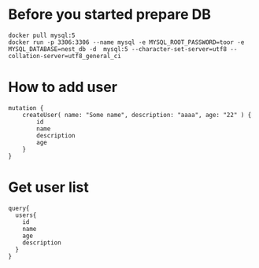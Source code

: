 
# Before you started prepare DB
```
docker pull mysql:5
docker run -p 3306:3306 --name mysql -e MYSQL_ROOT_PASSWORD=toor -e MYSQL_DATABASE=nest_db -d  mysql:5 --character-set-server=utf8 --collation-server=utf8_general_ci
```
# How to add user
```
mutation {
    createUser( name: "Some name", description: "aaaa", age: "22" ) {
        id  
        name
        description
        age
    }
}
```

# Get user list
```
query{
  users{
    id
    name
    age
    description
  }
}
```
